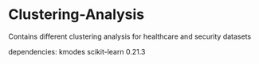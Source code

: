 # Clustering-Analysis
Contains different clustering analysis for healthcare and security datasets

dependencies:
kmodes
scikit-learn 0.21.3

